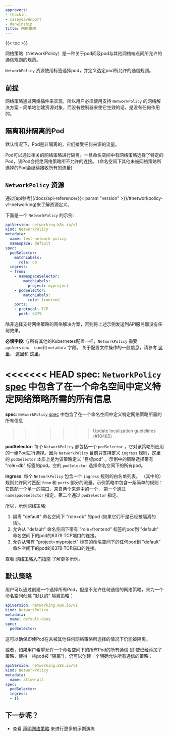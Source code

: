 ```yaml
---
approvers:
- thockin
- caseydavenport
- danwinship
title: 网络策略
---
```


{{< toc >}}

网络策略（NetworkPolicy）是一种关于pod间及pod与其他网络端点间所允许的通信规则的规范。

`NetworkPolicy` 资源使用标签选择pod，并定义选定pod所允许的通信规则。

## 前提

网络策略通过网络插件来实现，所以用户必须使用支持 `NetworkPolicy` 的网络解决方案 - 简单地创建资源对象，而没有控制器来使它生效的话，是没有任何作用的。

## 隔离和非隔离的Pod

默认情况下，Pod是非隔离的，它们接受任何来源的流量。

Pod可以通过相关的网络策略进行隔离。一旦命名空间中有网络策略选择了特定的Pod，该Pod会拒绝网络策略所不允许的连接。 (命名空间下其他未被网络策略所选择的Pod会继续接收所有的流量)

## `NetworkPolicy` 资源

通过[api参考](/docs/api-reference/{{< param "version" >}}/#networkpolicy-v1-networking)来了解资源定义。

下面是一个 `NetworkPolicy` 的示例:

```yaml
apiVersion: networking.k8s.io/v1
kind: NetworkPolicy
metadata:
  name: test-network-policy
  namespace: default
spec:
  podSelector:
    matchLabels:
      role: db
  ingress:
  - from:
    - namespaceSelector:
        matchLabels:
          project: myproject
    - podSelector:
        matchLabels:
          role: frontend
    ports:
    - protocol: TCP
      port: 6379
```

除非选择支持网络策略的网络解决方案，否则将上述示例发送到API服务器没有任何效果。

__必填字段__: 与所有其他的Kubernetes配置一样，`NetworkPolicy` 需要 `apiVersion`、 `kind`和 `metadata` 字段。 关于配置文件操作的一般信息，请参考 [这里](/docs/user-guide/simple-yaml)、 [这里](/docs/user-guide/configuring-containers)和 [这里](/docs/user-guide/working-with-resources)。

<<<<<<< HEAD
__spec__: `NetworkPolicy` [spec](https://git.k8s.io/community/contributors/devel/sig-architecture/api-conventions.md#spec-and-status) 中包含了在一个命名空间中定义特定网络策略所需的所有信息
=======
__spec__: `NetworkPolicy` [spec](https://git.k8s.io/community/contributors/devel/api-conventions.md#spec-and-status) 中包含了在一个命名空间中定义特定网络策略所需的所有信息
>>>>>>> Update localization guidelines (#10485)

__podSelector__: 每个 `NetworkPolicy` 都包括一个 `podSelector` ，它对该策略所应用的一组Pod进行选择。因为 `NetworkPolicy` 目前只支持定义 `ingress` 规则，这里的 `podSelector` 本质上是为该策略定义 "目标pod" 。示例中的策略选择带有 "role=db" 标签的pod。空的 `podSelector` 选择命名空间下的所有pod。

__ingress__: 每个 `NetworkPolicy` 包含一个 `ingress` 规则的白名单列表。 （其中的）规则允许同时匹配 `from` 和 `ports` 部分的流量。示例策略中包含一条简单的规则： 它匹配一个单一的端口，来自两个来源中的一个， 第一个通过 `namespaceSelector` 指定，第二个通过 `podSelector` 指定。

所以，示例网络策略:

1. 隔离 "default" 命名空间下 "role=db" 的pod (如果它们不是已经被隔离的话)。
2. 允许从 "default" 命名空间下带有 "role=frontend" 标签的pod到 "default" 命名空间下的pod的6379 TCP端口的连接。
3. 允许从带有 "project=myproject" 标签的命名空间下的任何pod到 "default" 命名空间下的pod的6379 TCP端口的连接。

查看 [网络策略入门指南](/docs/getting-started-guides/network-policy/walkthrough) 了解更多示例。

## 默认策略

用户可以通过创建一个选择所有Pod，但是不允许任何通信的网络策略，来为一个命名空间创建 "默认的" 隔离策略：

```yaml
apiVersion: networking.k8s.io/v1
kind: NetworkPolicy
metadata:
  name: default-deny
spec:
  podSelector:
```

这可以确保即使Pod在未被其他任何网络策略所选择的情况下仍能被隔离。

或者，如果用户希望允许一个命名空间下的所有Pod的所有通信 (即使已经添加了策略，使得一些pod被 "隔离")，仍可以创建一个明确允许所有通信的策略：

```yaml
apiVersion: networking.k8s.io/v1
kind: NetworkPolicy
metadata:
  name: allow-all
spec:
  podSelector:
  ingress:
  - {}
```

## 下一步呢？

- 查看 [声明网络策略](/docs/tasks/administer-cluster/declare-network-policy/)
  来进行更多的示例演练
